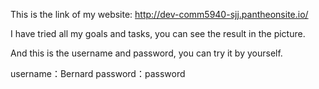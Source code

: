 This is the link of my website: 
http://dev-comm5940-sjj.pantheonsite.io/


I have tried all my goals and tasks, you can see the result in the picture.

And this is the username and password, you can try it by yourself.


username：Bernard
password：password
